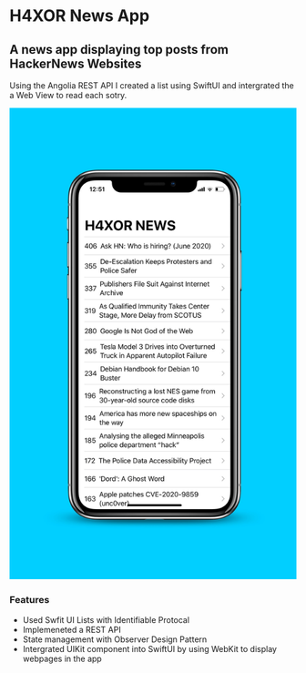 # H4XOR News App
## A news app displaying top posts from HackerNews Websites

Using the Angolia REST API I created a list using SwiftUI and intergrated the a Web View to read each sotry. 

![](https://raw.githubusercontent.com/dhruvshah8/H4XOR-News-App/master/HackerNewsScreenShot2.jpg)

### Features
- Used Swfit UI Lists with Identifiable Protocal 
- Implemeneted a REST API
- State management with Observer Design Pattern 
- Intergrated UIKit component into SwiftUI by using WebKit to display webpages in the app




